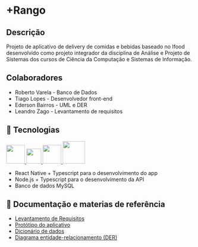 #  +Rango

##  Descrição

Projeto de aplicativo de delivery de comidas e bebidas baseado no Ifood desenvolvido como projeto integrador 
da disciplina de Análise e Projeto de Sistemas dos cursos de Ciência da Computação e Sistemas de Informação.

## Colaboradores

- Roberto Varela - Banco de Dados 
- Tiago Lopes  - Desenvolvedor front-end 
- Ederson Bairros - UML e DER   
- Leandro Zago - Levantamento de requisitos

##  🚀 Tecnologias

<div>

<a href="https://reactnative.dev" title="React Native" target="_blank">

<img src="https://cdn.jsdelivr.net/gh/devicons/devicon/icons/react/react-original-wordmark.svg" heigth="50px" width="50px" />

</a>

<a href="https://www.typescriptlang.org" title="Typescript" target="_blank">

<img src="https://upload.wikimedia.org/wikipedia/commons/4/4c/Typescript_logo_2020.svg" heigth="40px" width="40px" />

</a>

<a href="https://nodejs.org/en/" title="NodeJS" target="_blank">

<img src="https://cdn.jsdelivr.net/gh/devicons/devicon/icons/nodejs/nodejs-original.svg" heigth="50px" width="50px" />
</a>

<a href="https://www.mysql.com" title="MySQL" target="_blank">

<img src="https://www.freepnglogos.com/uploads/logo-mysql-png/logo-mysql-mysql-logo-png-transparent-svg-vector-bie-supply-2.png" heigth="60px" width="60px" />
</a>

</div>

- React Native + Typescript para o desenvolvimento do app
- Node.js + Typescript para o desenvolvimento da API
- Banco de dados MySQL


##  📖 Documentação e materias de referência

- [Levantamento de Requisitos](https://docs.google.com/document/d/1gko95P6xtjjKrhgrbQcqI2jacFjAerkW/edit?usp=share_link&ouid=102447472006633729895&rtpof=true&sd=true)
- [Protótipo do aplicativo](https://www.figma.com/file/JfaAXdoJOcWlPrYHcQTp03/%2BRango?node-id=0%3A1&t=KtgLLUWKg52EwjF0-1)
- [Dicionário de dados](https://docs.google.com/spreadsheets/d/1qQEIBslesk1oslQ6iW43qxBs15md_HnT/edit?usp=share_link&ouid=102447472006633729895&rtpof=true&sd=true)
- [Diagrama entidade-relacionamento (DER)](https://drive.google.com/file/d/1i_f6mTHriHjkXSCT2mZmXT5bqSaH74k4/view?usp=share_link)
